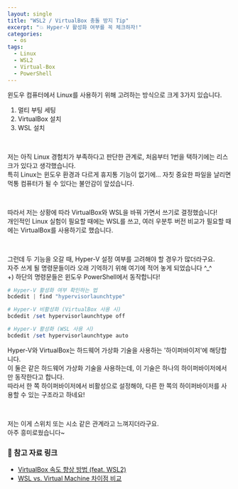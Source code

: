 ```yaml
---
layout: single
title: "WSL2 / VirtualBox 충돌 방지 Tip"
excerpt: "💥 Hyper-V 활성화 여부를 꼭 체크하자!"
categories:
  - os
tags:
  - Linux
  - WSL2
  - Virtual-Box
  - PowerShell
---
```

윈도우 컴퓨터에서 Linux를 사용하기 위해 고려하는 방식으로 크게 3가지 있습니다.
1. 멀티 부팅 세팅
2. VirtualBox 설치
3. WSL 설치

</br>

저는 아직 Linux 경험치가 부족하다고 판단한 관계로, 처음부터 1번을 택하기에는 리스크가 있다고 생각했습니다.</br>
특히 Linux는 윈도우 환경과 다르게 휴지통 기능이 없기에... 자칫 중요한 파일을 날리면 먹통 컴퓨터가 될 수 있다는 불안감이 앞섰습니다.</br>

</br>

따라서 저는 상황에 따라 VirtualBox와 WSL을 바꿔 가면서 쓰기로 결정했습니다!</br>
개인적인 Linux 실험이 필요할 때에는 WSL를 쓰고, 여러 우분투 버전 비교가 필요할 때에는 VirtualBox를 사용하기로 했습니다.</br>

</br>

그런데 두 기능을 오갈 때, Hyper-V 설정 여부를 고려해야 할 경우가 많더라구요.</br>
자주 쓰게 될 명령문들이라 오래 기억하기 위해 여기에 적어 놓게 되었습니다 ^_^</br>
+) 하단의 명령문들은 윈도우 PowerShell에서 동작합니다!</br>

```powershell
# Hyper-V 활성화 여부 확인하는 법
bcdedit | find "hypervisorlaunchtype"

# Hyper-V 비활성화 (VirtualBox 사용 시)
bcdedit /set hypervisorlaunchtype off

# Hyper-V 활성화 (WSL 사용 시)
bcdedit /set hypervisorlaunchtype auto
```

Hyper-V와 VirtualBox는 하드웨어 가상화 기술을 사용하는 '하이퍼바이저'에 해당합니다.</br>
이 둘은 같은 하드웨어 가상화 기술을 사용하는데, 이 기술은 하나의 하이퍼바이저에서만 동작한다고 합니다.</br>
따라서 한 쪽 하이퍼바이저에서 비활성으로 설정해야, 다른 한 쪽의 하이퍼바이저를 사용할 수 있는 구조라고 하네요!</br>

</br>

저는 이게 스위치 또는 시소 같은 관계라고 느껴지더라구요.</br>
아주 흥미로웠습니다~</br>
  
### 📑 참고 자료 링크
* <a href="https://aproid.github.io/2023/07/17/virtualbox-turtle-fix/" target="_blank">VirtualBox 속도 향상 방법 (feat. WSL2)</a>
* <a href="https://primi.tistory.com/22" target="_blank">WSL vs. Virtual Machine 차이점 비교</a>
